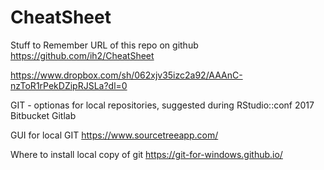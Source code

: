 # CheatSheet
Stuff to Remember
URL of this repo on github
https://github.com/ih2/CheatSheet

https://www.dropbox.com/sh/062xjv35izc2a92/AAAnC-nzToR1rPekDZipRJSLa?dl=0


GIT - optionas for local repositories, suggested during RStudio::conf 2017
Bitbucket
Gitlab

GUI for local GIT
https://www.sourcetreeapp.com/


Where to install local copy of git
https://git-for-windows.github.io/

